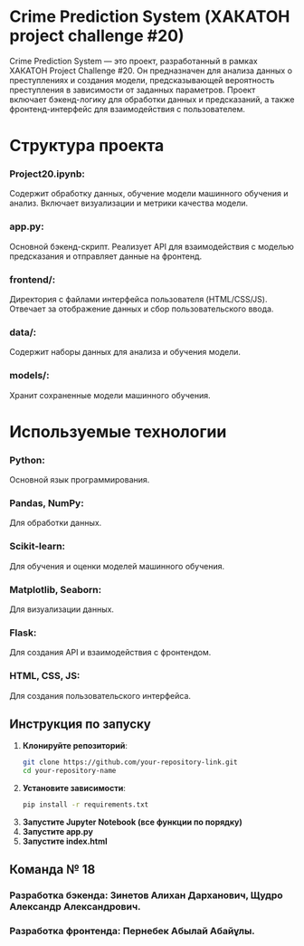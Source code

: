 # Crime Prediction System (ХАКАТОН project challenge #20)
Crime Prediction System — это проект, разработанный в рамках ХАКАТОН Project Challenge #20. Он предназначен для анализа данных о преступлениях и создания модели, предсказывающей вероятность преступления в зависимости от заданных параметров. Проект включает бэкенд-логику для обработки данных и предсказаний, а также фронтенд-интерфейс для взаимодействия с пользователем.


# Структура проекта
### Project20.ipynb:
Содержит обработку данных, обучение модели машинного обучения и анализ. Включает визуализации и метрики качества модели.

### app.py:
Основной бэкенд-скрипт. Реализует API для взаимодействия с моделью предсказания и отправляет данные на фронтенд.

### frontend/:
Директория с файлами интерфейса пользователя (HTML/CSS/JS). Отвечает за отображение данных и сбор пользовательского ввода.

### data/:
Содержит наборы данных для анализа и обучения модели.

### models/:
Хранит сохраненные модели машинного обучения.


# Используемые технологии
### Python: 
Основной язык программирования.

### Pandas, NumPy: 
Для обработки данных.

### Scikit-learn: 
Для обучения и оценки моделей машинного обучения.

### Matplotlib, Seaborn: 
Для визуализации данных.

### Flask: 
Для создания API и взаимодействия с фронтендом.

### HTML, CSS, JS:
Для создания пользовательского интерфейса.


## Инструкция по запуску

1. **Клонируйте репозиторий**:
   ```bash
   git clone https://github.com/your-repository-link.git
   cd your-repository-name

2. **Установите зависимости**:
   ```bash
   pip install -r requirements.txt
3. **Запустите Jupyter Notebook (все функции по порядку)**
4. **Запустите app.py**
5. **Запустите index.html**



## Команда № 18
### Paзработка бэкенда: Зинетов Алихан Дарханович, Щудро Александр Александрович.
### Разработка фронтенда: Пернебек Абылай Абайұлы.




